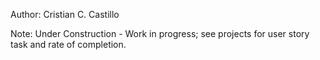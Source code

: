 Author: Cristian C. Castillo

Note: Under Construction - Work in progress; see projects for user story task and rate of completion.
